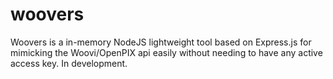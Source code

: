 # woovers
Woovers is a in-memory NodeJS lightweight tool based on Express.js for mimicking the Woovi/OpenPIX api easily without needing to have any active access key. In development.

